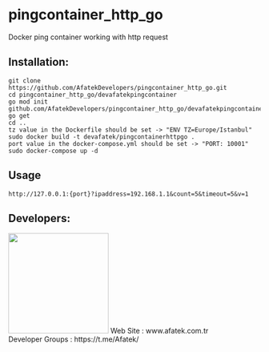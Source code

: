 # pingcontainer_http_go

Docker ping container working with http request 

## Installation:

```
git clone https://github.com/AfatekDevelopers/pingcontainer_http_go.git
cd pingcontainer_http_go/devafatekpingcontainer
go mod init github.com/AfatekDevelopers/pingcontainer_http_go/devafatekpingcontainer
go get
cd ..
tz value in the Dockerfile should be set -> "ENV TZ=Europe/Istanbul"
sudo docker build -t devafatek/pingcontainerhttpgo .
port value in the docker-compose.yml should be set -> "PORT: 10001" 
sudo docker-compose up -d
```

## Usage

```
http://127.0.0.1:{port}?ipaddress=192.168.1.1&count=5&timeout=5&v=1
```

## Developers:
<img src="https://github.com/AfatekDevelopers/companyfiles/blob/master/afatek-logo.png?raw=true" width="200"/>
Web Site        : www.afatek.com.tr <br />
Developer Groups : https://t.me/Afatek/ <br />